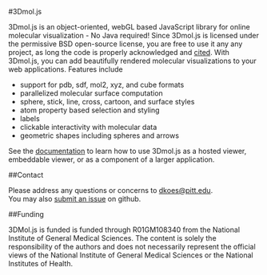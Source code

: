 
#3Dmol.js

3Dmol.js is an object-oriented, webGL based JavaScript library for online molecular visualization - No Java required!
Since 3Dmol.js is licensed under the permissive BSD open-source license, you are free to use it any any project, 
as long the code is properly acknowledged and [cited](dx.doi.org/10.1093/bioinformatics/btu829).
With 3Dmol.js, you can add beautifully rendered molecular visualizations to your web applications.  Features include
 * support for pdb, sdf, mol2, xyz, and cube formats
 * parallelized molecular surface computation
 * sphere, stick, line, cross, cartoon, and surface styles
 * atom property based selection and styling
 * labels
 * clickable interactivity with molecular data
 * geometric shapes including spheres and arrows

See the [documentation](http://3dmol.csb.pitt.edu/doc/index.html) to learn how to use 3Dmol.js as a hosted viewer, embeddable viewer, or as a 
component of a larger application.

##Contact

Please address any questions or concerns to [dkoes@pitt.edu](mailto:dkoes+3dmol@pitt.edu).  
You may also [submit an issue](https://github.com/dkoes/3Dmol.js/issues) on github.

##Funding

3DMol.js is funded  is funded through R01GM108340 from the National Institute of General Medical Sciences. The content is solely the responsibility of the authors and does not necessarily represent the official views of the National Institute of General Medical Sciences or the National Institutes of Health. 

